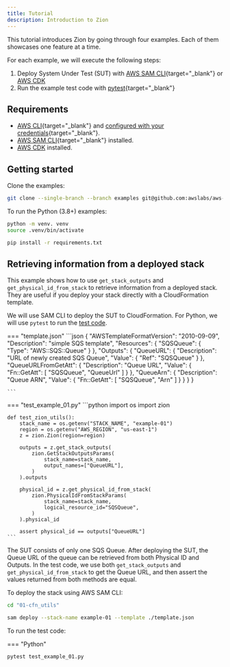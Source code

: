 ```yaml
---
title: Tutorial
description: Introduction to Zion
---
```


This tutorial introduces Zion by going through four examples. Each of them showcases one feature at a time.

For each example, we will execute the following steps:

1. Deploy System Under Test (SUT) with [AWS SAM CLI](https://docs.aws.amazon.com/serverless-application-model/latest/developerguide/serverless-sam-cli-install.html){target="_blank"} or [AWS CDK](https://docs.aws.amazon.com/cdk/v2/guide/getting_started.html)
2. Run the example test code with [pytest](https://docs.pytest.org/){target="_blank"}

## Requirements

* [AWS CLI](https://docs.aws.amazon.com/cli/latest/userguide/getting-started-install.html){target="_blank"} and [configured with your credentials](https://docs.aws.amazon.com/serverless-application-model/latest/developerguide/serverless-getting-started-set-up-credentials.html){target="_blank"}.
* [AWS SAM CLI](https://docs.aws.amazon.com/serverless-application-model/latest/developerguide/serverless-sam-cli-install.html){target="_blank"} installed.
* [AWS CDK](https://docs.aws.amazon.com/cdk/v2/guide/getting_started.html) installed.

## Getting started

Clone the examples:

```bash
git clone --single-branch --branch examples git@github.com:awslabs/aws-zion-private.git
```

To run the Python (3.8+) examples:

```bash
python -m venv. venv
source .venv/bin/activate

pip install -r requirements.txt
```

## Retrieving information from a deployed stack

This example shows how to use `get_stack_outputs` and `get_physical_id_from_stack` to retrieve information from a deployed stack. They are useful if you deploy your stack directly with a CloudFormation template.

We will use SAM CLI to deploy the SUT to CloudFormation. For Python, we will use `pytest` to run the [test code](./example01/test_example_01.py).

=== "template.json"
    ```json
    {
        "AWSTemplateFormatVersion": "2010-09-09",
        "Description": "simple SQS template",
        "Resources": {
            "SQSQueue": {
                "Type": "AWS::SQS::Queue"
            }
        },
        "Outputs": {
            "QueueURL": {
                "Description": "URL of newly created SQS Queue",
                "Value": {
                    "Ref": "SQSQueue"
                }
            },
            "QueueURLFromGetAtt": {
                "Description": "Queue URL",
                "Value": {
                    "Fn::GetAtt": [
                        "SQSQueue",
                        "QueueUrl"
                    ]
                }
            },
            "QueueArn": {
                "Description": "Queue ARN",
                "Value": {
                    "Fn::GetAtt": [
                        "SQSQueue",
                        "Arn"
                    ]
                }
            }
        }
    }

    ```

=== "test_example_01.py"
    ```python
    import os
    import zion

    def test_zion_utils():
        stack_name = os.getenv("STACK_NAME", "example-01")
        region = os.getenv("AWS_REGION", "us-east-1")
        z = zion.Zion(region=region)

        outputs = z.get_stack_outputs(
            zion.GetStackOutputsParams(
                stack_name=stack_name,
                output_names=["QueueURL"],
            )
        ).outputs

        physical_id = z.get_physical_id_from_stack(
            zion.PhysicalIdFromStackParams(
                stack_name=stack_name,
                logical_resource_id="SQSQueue",
            )
        ).physical_id

        assert physical_id == outputs["QueueURL"]
    ```
The SUT consists of only one SQS Queue. After deploying the SUT, the Queue URL of the queue can be retrieved from both Physical ID and Outputs. In the test code, we use both `get_stack_outputs` and `get_physical_id_from_stack` to get the Queue URL, and then assert the values returned from both methods are equal.

To deploy the stack using AWS SAM CLI:
```bash
cd "01-cfn_utils"

sam deploy --stack-name example-01 --template ./template.json
```

To run the test code:

=== "Python"
   ```bash
   pytest test_example_01.py
   ```